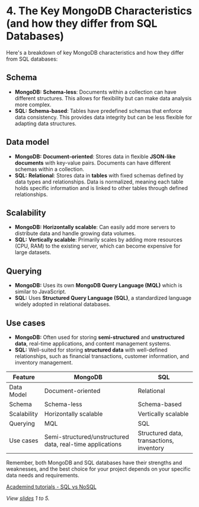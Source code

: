 # 4. The Key MongoDB Characteristics (and how they differ from SQL Databases)

Here's a breakdown of key MongoDB characteristics and how they differ from SQL databases:

## Schema

- **MongoDB:** **Schema-less**: Documents within a collection can have different structures. This allows for flexibility but can make data analysis more complex.
- **SQL:** **Schema-based**: Tables have predefined schemas that enforce data consistency. This provides data integrity but can be less flexible for adapting data structures.

## Data model

- **MongoDB:** **Document-oriented**: Stores data in flexible **JSON-like documents** with key-value pairs. Documents can have different schemas within a collection.
- **SQL:** **Relational**: Stores data in **tables** with fixed schemas defined by data types and relationships. Data is normalized, meaning each table holds specific information and is linked to other tables through defined relationships.

## Scalability

- **MongoDB:** **Horizontally scalable**: Can easily add more servers to distribute data and handle growing data volumes.
- **SQL:** **Vertically scalable**: Primarily scales by adding more resources (CPU, RAM) to the existing server, which can become expensive for large datasets.

## Querying

- **MongoDB:** Uses its own **MongoDB Query Language (MQL)** which is similar to JavaScript.
- **SQL:** Uses **Structured Query Language (SQL)**, a standardized language widely adopted in relational databases.

## Use cases

- **MongoDB:** Often used for storing **semi-structured** and **unstructured data**, real-time applications, and content management systems.
- **SQL:** Well-suited for storing **structured data** with well-defined relationships, such as financial transactions, customer information, and inventory management.

| Feature     | MongoDB                                                   | SQL                                      |
| ----------- | --------------------------------------------------------- | ---------------------------------------- |
| Data Model  | Document-oriented                                         | Relational                               |
| Schema      | Schema-less                                               | Schema-based                             |
| Scalability | Horizontally scalable                                     | Vertically scalable                      |
| Querying    | MQL                                                       | SQL                                      |
| Use cases   | Semi-structured/unstructured data, real-time applications | Structured data, transactions, inventory |

Remember, both MongoDB and SQL databases have their strengths and weaknesses, and the best choice for your project depends on your specific data needs and requirements.

[Academind tutorials - SQL vs NoSQL](https://academind.com/tutorials/sql-vs-nosql)

_View [slides](../slides.pdf) 1 to 5._
